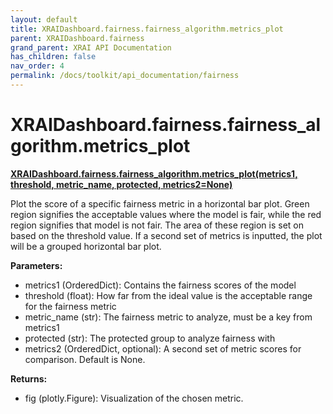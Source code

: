 ```yaml
---
layout: default
title: XRAIDashboard.fairness.fairness_algorithm.metrics_plot
parent: XRAIDashboard.fairness
grand_parent: XRAI API Documentation
has_children: false
nav_order: 4
permalink: /docs/toolkit/api_documentation/fairness
---
```


# XRAIDashboard.fairness.fairness_algorithm.metrics_plot
**[XRAIDashboard.fairness.fairness_algorithm.metrics_plot(metrics1, threshold, metric_name, protected, metrics2=None)](https://github.com/gaberamolete/XRAIDashboard/blob/main/fairness/fairness_algorithm.py)**


Plot the score of a specific fairness metric in a horizontal bar plot. Green region signifies the acceptable values where the model is fair, while the red region signifies that model is not fair. The area of these region is set on based on the threshold value. If a second set of metrics is inputted, the plot will be a grouped horizontal bar plot.


**Parameters:**
-  metrics1 (OrderedDict): Contains the fairness scores of the model
- threshold (float): How far from the ideal value is the acceptable range for the fairness metric
- metric_name (str): The fairness metric to analyze, must be a key from metrics1
- protected (str): The protected group to analyze fairness with
- metrics2 (OrderedDict, optional): A second set of metric scores for comparison. Default is None.

**Returns:**
- fig (plotly.Figure): Visualization of the chosen metric.